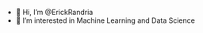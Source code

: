 - 👋 Hi, I’m @ErickRandria
- 👀 I’m interested in Machine Learning and Data Science

<!---
ErickRandria/ErickRandria is a ✨ special ✨ repository because its `README.md` (this file) appears on your GitHub profile.
You can click the Preview link to take a look at your changes.
--->

